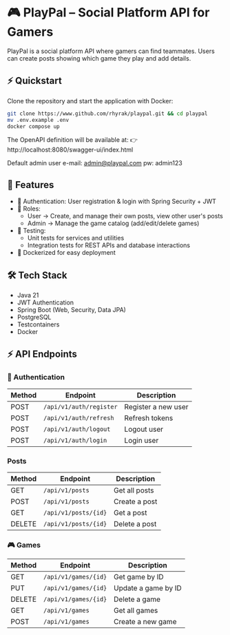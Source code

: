 # 🎮 PlayPal – Social Platform API for Gamers

PlayPal is a social platform API where gamers can find teammates.
Users can create posts showing which game they play and add details.

## ⚡ Quickstart

Clone the repository and start the application with Docker:

```bash
git clone https://www.github.com/rhyrak/playpal.git && cd playpal
mv .env.example .env
docker compose up
```

The OpenAPI definition will be available at:
👉 http://localhost:8080/swagger-ui/index.html

Default admin user e-mail: admin@playpal.com pw: admin123

## 🚀 Features

- 🔐 Authentication: User registration & login with Spring Security + JWT
- 👥 Roles:
    - User → Create, and manage their own posts, view other user's posts
    - Admin → Manage the game catalog (add/edit/delete games)
- 🧪 Testing:
    - Unit tests for services and utilities
    - Integration tests for REST APIs and database interactions
- 🐳 Dockerized for easy deployment

## 🛠 Tech Stack

- Java 21
- JWT Authentication
- Spring Boot (Web, Security, Data JPA)
- PostgreSQL
- Testcontainers
- Docker

## ⚡ API Endpoints

### 🔑 Authentication

| Method | Endpoint                | Description         |
|--------|-------------------------|---------------------|
| POST   | `/api/v1/auth/register` | Register a new user |
| POST   | `/api/v1/auth/refresh`  | Refresh tokens      |
| POST   | `/api/v1/auth/logout`   | Logout user         |
| POST   | `/api/v1/auth/login`    | Login user          |

### Posts

| Method | Endpoint             | Description   |
|--------|----------------------|---------------|
| GET    | `/api/v1/posts`      | Get all posts |
| POST   | `/api/v1/posts`      | Create a post |
| GET    | `/api/v1/posts/{id}` | Get a post    |
| DELETE | `/api/v1/posts/{id}` | Delete a post |

### 🎮 Games

| Method | Endpoint             | Description         |
|--------|----------------------|---------------------|
| GET    | `/api/v1/games/{id}` | Get game by ID      |
| PUT    | `/api/v1/games/{id}` | Update a game by ID |
| DELETE | `/api/v1/games/{id}` | Delete a game       |
| GET    | `/api/v1/games`      | Get all games       |
| POST   | `/api/v1/games`      | Create a new game   |

